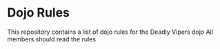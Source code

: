 Dojo Rules
==========

This repository contains a list of dojo rules for the Deadly Vipers dojo
 All members should read the rules
